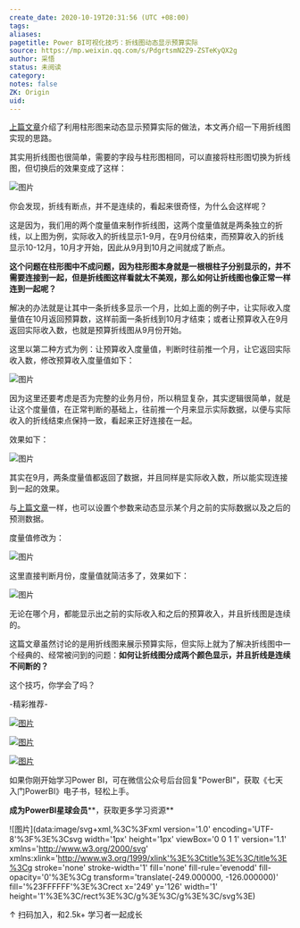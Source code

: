 ```yaml
---
create_date: 2020-10-19T20:31:56 (UTC +08:00)
tags:
aliases:
pagetitle: Power BI可视化技巧：折线图动态显示预算实际
source: https://mp.weixin.qq.com/s/PdgrtsmN2Z9-ZSTeKyQX2g
author: 采悟
status: 未阅读
category:
notes: false
ZK: Origin
uid:
---
```


[上篇文章](http://mp.weixin.qq.com/s?__biz=MzA4MzQwMjY4MA==&mid=2484073501&idx=1&sn=1af4c410ff552d71a5cb196ec8bd6531&chksm=8e0c5ecab97bd7dc15ba3cccbfab149a704e61b4bc11c6bc186f907a13eb309b6c74710a14b7&scene=21#wechat_redirect)介绍了利用柱形图来动态显示预算实际的做法，本文再介绍一下用折线图实现的思路。

其实用折线图也很简单，需要的字段与柱形图相同，可以直接将柱形图切换为折线图，但切换后的效果变成了这样：  

![图片](https://mmbiz.qpic.cn/mmbiz_png/aHEbZtANQJMoaXKadAoAswDibbqicu3qphbnq0zNVevNUkjHOMQYFzkibkdDGYn3wNTf4Idvg2kMy5wVl2xv57Mog/640?wx_fmt=png&wxfrom=5&wx_lazy=1&wx_co=1)

你会发现，折线有断点，并不是连续的，看起来很奇怪，为什么会这样呢？

这是因为，我们用的两个度量值来制作折线图，这两个度量值就是两条独立的折线，以上图为例，实际收入的折线显示1-9月，在9月份结束，而预算收入的折线显示10-12月，10月才开始，因此从9月到10月之间就成了断点。  

**这个问题在柱形图中不成问题，因为柱形图本身就是一根根柱子分别显示的，并不需要连接到一起，但是折线图这样看就太不美观，那么如何让折线图也像正常一样连到一起呢？**

解决的办法就是让其中一条折线多显示一个月，比如上面的例子中，让实际收入度量值在10月返回预算数，这样前面一条折线到10月才结束；或者让预算收入在9月返回实际收入数，也就是预算折线图从9月份开始。

这里以第二种方式为例：让预算收入度量值，判断时往前推一个月，让它返回实际收入数，修改预算收入度量值如下：

![图片](https://mmbiz.qpic.cn/mmbiz_png/aHEbZtANQJMoaXKadAoAswDibbqicu3qphkHwhjllPUgVR0A0s2zAIWCuH19FGOtZPGHWN37faQ2HBkf1gttZgcw/640?wx_fmt=png&wxfrom=5&wx_lazy=1&wx_co=1)

因为这里还要考虑是否为完整的业务月份，所以稍显复杂，其实逻辑很简单，就是让这个度量值，在正常判断的基础上，往前推一个月来显示实际数据，以便与实际收入的折线结束点保持一致，看起来正好连接在一起。  

效果如下：

![图片](https://mmbiz.qpic.cn/mmbiz_png/aHEbZtANQJMoaXKadAoAswDibbqicu3qphgOW4mpzibYg0bKQicDVPtT1iauPGiaKqMYGRYHicLia5FFUUSSaRLRWU5KAw/640?wx_fmt=png&wxfrom=5&wx_lazy=1&wx_co=1)

其实在9月，两条度量值都返回了数据，并且同样是实际收入数，所以能实现连接到一起的效果。

与[上篇文章](http://mp.weixin.qq.com/s?__biz=MzA4MzQwMjY4MA==&mid=2484073501&idx=1&sn=1af4c410ff552d71a5cb196ec8bd6531&chksm=8e0c5ecab97bd7dc15ba3cccbfab149a704e61b4bc11c6bc186f907a13eb309b6c74710a14b7&scene=21#wechat_redirect)一样，也可以设置个参数来动态显示某个月之前的实际数据以及之后的预测数据。  

度量值修改为：  

![图片](https://mmbiz.qpic.cn/mmbiz_png/aHEbZtANQJOs0t89m2vKu9EgjHX3QmFygxgz9mdTqM9Du8so8VTS7sNLtmKibEYu9GTYs4yicGBYBoU3Owm7llkg/640?wx_fmt=png&wxfrom=5&wx_lazy=1&wx_co=1)

这里直接判断月份，度量值就简洁多了，效果如下：  

![图片](https://mmbiz.qpic.cn/mmbiz_gif/aHEbZtANQJMoaXKadAoAswDibbqicu3qphVqk5BjF9fPibSibQpySQR1fvVoITQnT7PdFic9TZAvf1GFBGDzYgiajSbw/640?wx_fmt=gif&wxfrom=5&wx_lazy=1)

无论在哪个月，都能显示出之前的实际收入和之后的预算收入，并且折线图是连续的。

这篇文章虽然讨论的是用折线图来展示预算实际，但实际上就为了解决折线图中一个经典的、经常被问到的问题：**如何让折线图分成两个颜色显示，并且折线是连续不间断的？**

这个技巧，你学会了吗？

\-精彩推荐-

[![图片](https://mmbiz.qpic.cn/mmbiz_jpg/aHEbZtANQJP8Cvmfx7v8oUqdoQaMmuDAG2GibhzIydz7aGIyMr9drbJx6vevzfXib5D6NFtuR4Qu3TVQibQRqrVWg/640?wx_fmt=jpeg&wxfrom=5&wx_lazy=1&wx_co=1)](http://mp.weixin.qq.com/s?__biz=MzA4MzQwMjY4MA==&mid=2484072121&idx=1&sn=4b6b96811e263c4079f606cfab14976f&chksm=8e0c446eb97bcd7876ffa2d5bb5feae5c175353d1e957b72ae3732ad67c89a6f9f42c61af833&scene=21#wechat_redirect)

[![图片](https://mmbiz.qpic.cn/mmbiz_jpg/aHEbZtANQJMst6LMfyIX5sg2QmEtLfjxR5h1x8nrN7ibw97H9HjLSB59iaf2JLMtwY8OUcKiacK35ybYfpaoVNuGQ/640?wx_fmt=jpeg&wxfrom=5&wx_lazy=1&wx_co=1)](http://mp.weixin.qq.com/s?__biz=MzA4MzQwMjY4MA==&mid=2484071399&idx=1&sn=44b4ba20c1cbe657f77b6c8d144b2b30&chksm=8e0c4130b97bc826d87746723f940404ce82ac9ebb38572bbfb1a89d7a48aaa750dffd92a28d&scene=21#wechat_redirect)

[![图片](https://mmbiz.qpic.cn/mmbiz_jpg/aHEbZtANQJNCQ4pzSiaQOMPia6kNbbF0gtHORfNDsk1ibQ1luXtyibbDsnnwJXvdSpKwfPlcJCZSlvWYOK6p6VGeqw/640?wx_fmt=jpeg&wxfrom=5&wx_lazy=1&wx_co=1)](http://mp.weixin.qq.com/s?__biz=MzA4MzQwMjY4MA==&mid=2484070526&idx=1&sn=fd4131317654df2ee7619cfc58e2987c&chksm=8e0c42a9b97bcbbff556f8cb013259a7981c0847d4ea656d63af3a438af3aa33a38974d7145a&scene=21#wechat_redirect)

如果你刚开始学习Power BI，可在微信公众号后台回复"PowerBI"，获取《七天入门PowerBI》电子书，轻松上手。

**成为PowerBI星球会员****，获取更多学习资源**

![图片](data:image/svg+xml,%3C%3Fxml version='1.0' encoding='UTF-8'%3F%3E%3Csvg width='1px' height='1px' viewBox='0 0 1 1' version='1.1' xmlns='http://www.w3.org/2000/svg' xmlns:xlink='http://www.w3.org/1999/xlink'%3E%3Ctitle%3E%3C/title%3E%3Cg stroke='none' stroke-width='1' fill='none' fill-rule='evenodd' fill-opacity='0'%3E%3Cg transform='translate(-249.000000, -126.000000)' fill='%23FFFFFF'%3E%3Crect x='249' y='126' width='1' height='1'%3E%3C/rect%3E%3C/g%3E%3C/g%3E%3C/svg%3E)

↑ 扫码加入，和2.5k+ 学习者一起成长
